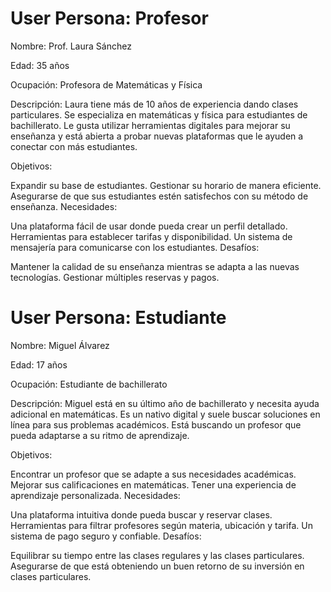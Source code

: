 # User Persona: Profesor #

Nombre: Prof. Laura Sánchez

Edad: 35 años

Ocupación: Profesora de Matemáticas y Física

Descripción:
Laura tiene más de 10 años de experiencia dando clases particulares. Se especializa en matemáticas y física para estudiantes de bachillerato. Le gusta utilizar herramientas digitales para mejorar su enseñanza y está abierta a probar nuevas plataformas que le ayuden a conectar con más estudiantes.

Objetivos:

Expandir su base de estudiantes.
Gestionar su horario de manera eficiente.
Asegurarse de que sus estudiantes estén satisfechos con su método de enseñanza.
Necesidades:

Una plataforma fácil de usar donde pueda crear un perfil detallado.
Herramientas para establecer tarifas y disponibilidad.
Un sistema de mensajería para comunicarse con los estudiantes.
Desafíos:

Mantener la calidad de su enseñanza mientras se adapta a las nuevas tecnologías.
Gestionar múltiples reservas y pagos.

# User Persona: Estudiante #

Nombre: Miguel Álvarez

Edad: 17 años

Ocupación: Estudiante de bachillerato

Descripción:
Miguel está en su último año de bachillerato y necesita ayuda adicional en matemáticas. Es un nativo digital y suele buscar soluciones en línea para sus problemas académicos. Está buscando un profesor que pueda adaptarse a su ritmo de aprendizaje.

Objetivos:

Encontrar un profesor que se adapte a sus necesidades académicas.
Mejorar sus calificaciones en matemáticas.
Tener una experiencia de aprendizaje personalizada.
Necesidades:

Una plataforma intuitiva donde pueda buscar y reservar clases.
Herramientas para filtrar profesores según materia, ubicación y tarifa.
Un sistema de pago seguro y confiable.
Desafíos:

Equilibrar su tiempo entre las clases regulares y las clases particulares.
Asegurarse de que está obteniendo un buen retorno de su inversión en clases particulares.

